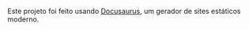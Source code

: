 Este projeto foi feito usando [Docusaurus](https://docusaurus.io/), um gerador de sites estáticos moderno.